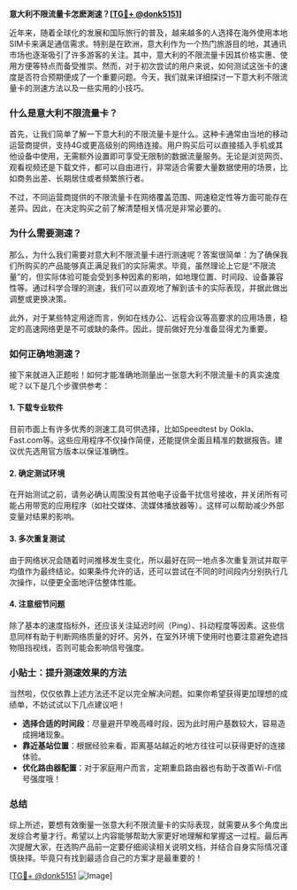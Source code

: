 **意大利不限流量卡怎麽測速？[[TG💪+ @donk5151](https://t.me/s/donk5151)]**

近年来，随着全球化的发展和国际旅行的普及，越来越多的人选择在海外使用本地SIM卡来满足通信需求。特别是在欧洲，意大利作为一个热门旅游目的地，其通讯市场也逐渐吸引了许多游客的关注。其中，意大利的不限流量卡因其价格实惠、使用方便等特点而备受推崇。然而，对于初次尝试的用户来说，如何测试这张卡的速度是否符合预期便成了一个重要问题。今天，我们就来详细探讨一下意大利不限流量卡的测速方法以及一些实用的小技巧。

### **什么是意大利不限流量卡？**

首先，让我们简单了解一下意大利的不限流量卡是什么。这种卡通常由当地的移动运营商提供，支持4G或更高级别的网络连接。用户购买后可以直接插入手机或其他设备中使用，无需额外设置即可享受无限制的数据流量服务。无论是浏览网页、观看视频还是下载文件，都可以自由进行，非常适合需要大量数据使用的场景，比如商务出差、长期居住或者频繁旅行者。

不过，不同运营商提供的不限流量卡在网络覆盖范围、网速稳定性等方面可能存在差异。因此，在决定购买之前了解清楚相关情况是非常必要的。

### **为什么需要测速？**

那么，为什么我们需要对意大利不限流量卡进行测速呢？答案很简单：为了确保我们所购买的产品能够真正满足我们的实际需求。毕竟，虽然理论上它是“不限流量”的，但实际体验可能会受到多种因素的影响，如地理位置、时间段、设备兼容性等。通过科学合理的测速，我们可以直观地了解到该卡的实际表现，并据此做出调整或更换决策。

此外，对于某些特定用途而言，例如在线办公、远程会议等高要求的应用场景，稳定的高速网络更是不可或缺的条件。因此，提前做好充分准备显得尤为重要。

### **如何正确地测速？**

接下来就进入正题啦！如何才能准确地测量出一张意大利不限流量卡的真实速度呢？以下是几个步骤供参考：

#### **1. 下载专业软件**
目前市面上有许多优秀的测速工具可供选择，比如Speedtest by Ookla、Fast.com等。这些应用程序不仅操作简便，还能提供全面且精准的数据报告。建议优先选用官方版本以保证准确性。

#### **2. 确定测试环境**
在开始测试之前，请务必确认周围没有其他电子设备干扰信号接收，并关闭所有可能占用带宽的应用程序（如社交媒体、流媒体播放器等）。这样可以帮助减少外部变量对结果的影响。

#### **3. 多次重复测试**
由于网络状况会随着时间推移发生变化，所以最好在同一地点多次重复测试并取平均值作为最终结论。如果条件允许的话，还可以尝试在不同的时间段内分别执行几次操作，以便更全面地评估整体性能。

#### **4. 注意细节问题**
除了基本的速度指标外，还应该关注延迟时间（Ping）、抖动程度等因素。这些信息同样有助于判断网络质量的好坏。另外，在室外环境下使用时也要注意避免遮挡物阻挡视线，否则可能会影响信号强度。

### **小贴士：提升测速效果的方法**

当然啦，仅仅依靠上述方法还不足以完全解决问题。如果你希望获得更加理想的成绩单，不妨试试以下几点建议吧！

- **选择合适的时间段**：尽量避开早晚高峰时段，因为此时用户基数较大，容易造成拥堵现象。
- **靠近基站位置**：根据经验来看，距离基站越近的地方往往可以获得更好的连接体验。
- **优化路由器配置**：对于家庭用户而言，定期重启路由器也有助于改善Wi-Fi信号强度哦！

### **总结**

综上所述，要想有效衡量一张意大利不限流量卡的实际表现，就需要从多个角度出发综合考量才行。希望以上内容能够帮助大家更好地理解和掌握这一过程。最后再次提醒大家，在选购产品前一定要仔细阅读相关说明文档，并结合自身实际情况谨慎抉择。毕竟只有找到最适合自己的方案才是最重要的！

[[TG💪+ @donk5151](https://t.me/s/donk5151) ![Image](https://i.postimg.cc/rwNCRYN7/Snipaste-2025-04-30-17-27-05.png)]